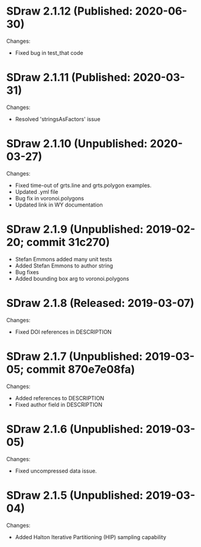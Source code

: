 SDraw 2.1.12 (Published: 2020-06-30)
==============

Changes:
* Fixed bug in test_that code

SDraw 2.1.11 (Published: 2020-03-31)
==============

Changes:

* Resolved 'stringsAsFactors' issue

SDraw 2.1.10 (Unpublished: 2020-03-27)
==============

Changes:

* Fixed time-out of grts.line and grts.polygon 
examples. 
* Updated .yml file 
* Bug fix in voronoi.polygons
* Updated link in WY documentation


SDraw 2.1.9 (Unpublished: 2019-02-20; commit 31c270)
==============

* Stefan Emmons added many unit tests
* Added Stefan Emmons to author string
* Bug fixes
* Added bounding box arg to voronoi.polygons

SDraw 2.1.8 (Released: 2019-03-07)
==============

Changes:

* Fixed DOI references in DESCRIPTION

SDraw 2.1.7 (Unpublished: 2019-03-05; commit 870e7e08fa)
==============

Changes:

* Added references to DESCRIPTION
* Fixed author field in DESCRIPTION

SDraw 2.1.6 (Unpublished: 2019-03-05)
==============

Changes:

* Fixed uncompressed data issue.


SDraw 2.1.5 (Unpublished: 2019-03-04)
==============

Changes:

* Added Halton Iterative Partitioning (HIP) sampling capability
